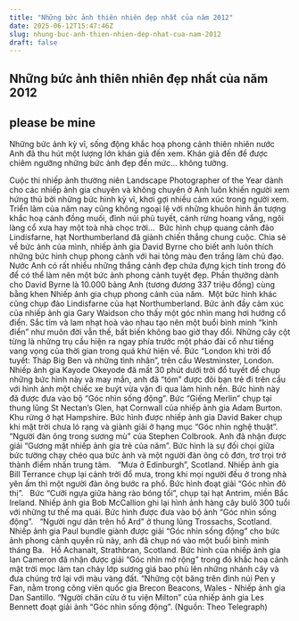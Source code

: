 ```yaml
---
title: "Những bức ảnh thiên nhiên đẹp nhất của năm 2012"
date: 2025-06-12T15:47:46Z
slug: nhung-buc-anh-thien-nhien-dep-nhat-cua-nam-2012
draft: false
---
```


## Những bức ảnh thiên nhiên đẹp nhất của năm 2012

## please be mine

Những bức ảnh kỳ vĩ, sống động khắc hoạ phong cảnh thiên nhiên nước Anh đã thu hút một lượng lớn khán giả đến xem. Khán giả đến để được chiêm ngưỡng những bức ảnh đẹp đến mức... không tưởng.
 
Cuộc thi nhiếp ảnh thường niên Landscape Photographer of the Year dành cho các nhiếp ảnh gia chuyên và không chuyên ở Anh luôn khiến người xem hứng thú bởi những bức hình kỳ vĩ, khơi gợi nhiều cảm xúc trong người xem. Triển lãm của năm nay cũng không ngoại lệ với những khuôn hình ấn tượng khắc hoạ cánh đồng muối, đỉnh núi phủ tuyết, cánh rừng hoang vắng, ngôi làng cổ xưa hay một toà nhà chọc trời…​ ​​ 
Bức hình chụp quang cảnh đảo Lindisfarne, hạt Northumberland đã giành chiến thắng chung cuộc. Chia sẻ về bức ảnh của mình, nhiếp ảnh gia David Byrne cho biết anh luôn thích những bức hình chụp phong cảnh với hai tông màu đen trắng làm chủ đạo. Nước Anh có rất nhiều những thắng cảnh đẹp chứa đựng kịch tính trong đó để có thể làm nên một bức ảnh phong cảnh tuyệt đẹp. Phần thưởng dành cho David Byrne là 10.000 bảng Anh (tương đương 337 triệu đồng) cùng bằng khen Nhiếp ảnh gia chụp phong cảnh của năm.​ ​​ ​Một bức hình khác cũng chụp đảo Lindisfarne của hạt Northumberland. Bức ảnh đầy cảm xúc của nhiếp ảnh gia Gary Waidson cho thấy một góc nhìn mang hơi hướng cổ điển. Sắc tím và lam nhạt hoà vào nhau tạo nên một buổi bình minh “kinh điển” như muôn đời vẫn thế, bất biến không bao giờ thay đổi. Những cây cột từng là những trụ cầu hiện ra ngay phía trước một pháo đài cổ như tiếng vang vọng của thời gian trong quá khứ hiện về.​ ​​ ​Bức “London khi trời đổ tuyết: Tháp Big Ben và những tình nhân”, trên cầu Westminster, London. Nhiếp ảnh gia Kayode Okeyode đã mất 30 phút dưới trời đổ tuyết để chụp những bức hình này và may mắn, anh đã “tóm” được đôi bạn trẻ đi trên cầu với hình ảnh một chiếc xe buýt vừa vặn đi qua làm hình nền. Bức hình này đã được đưa vào bộ “Góc nhìn sống động”.​ ​​ ​Bức “Giếng Merlin” chụp tại thung lũng St Nectan’s Glen, hạt Cornwall của nhiếp ảnh gia Adam Burton.​ ​​ ​ ​Khu rừng ở hạt Hampshire. Bức hình được nhiếp ảnh gia David Baker chụp khi mặt trời chưa ló rạng và giành giải ở hạng mục “Góc nhìn nghệ thuật”.​ ​​“Người đàn ông trong sương mù” của Stephen Colbrook. Anh đã nhận được giải “Gương mặt nhiếp ảnh gia trẻ của năm”. Bức hình là sự đối chọi giữa bức tường chạy chéo qua bức ảnh và một người đàn ông cô đơn, trơ trọi trở thành điểm nhấn trung tâm.​ ​​ ​ ​“Mưa ở Edinburgh”, Scotland. Nhiếp ảnh gia Bill Terrance chụp lại cảnh trời đổ mưa, trong khi mọi người đều ở trong nhà yên ấm thì một người đàn ông bước ra phố. Bức hình đoạt giải “Góc nhìn đô thị”.​ ​​ ​ ​Bức “Cưỡi ngựa giữa hàng rào bóng tối”, chụp tại hạt Antrim, miền Bắc Ireland. Nhiếp ảnh gia Bob McCallion ghi lại hình ảnh hàng cây bulô 300 tuổi với những tư thế ma quái. Bức hình được đưa vào bộ ảnh “Góc nhìn sống động”.​ ​​ ​ ​“Người ngư dân trên hồ Ard” ở thung lũng Trossachs, Scotland. Nhiếp ảnh gia Paul bundle giành được giải “Góc nhìn sống động” cho bức ảnh phong cảnh quyến rũ này, anh đã chụp nó vào một buổi bình minh tháng Ba.​ ​​ ​ ​Hồ Achanalt, Strathbran, Scotland. Bức hình của nhiếp ảnh gia Ian Cameron đã nhận được giải “Góc nhìn mở rộng” trong đó khắc hoạ cảnh mặt trời mọc làm tan chảy lớp sương giá bao phủ lên những nhánh cây và đưa chúng trở lại với màu vàng đất.​ ​​“Những cột băng trên đỉnh núi Pen y Fan, nằm trong công viên quốc gia Brecon Beacons, Wales - Nhiếp ảnh gia Dan Santillo.​ ​​“Người chăn cừu ở tu viện Milton” của nhiếp ảnh gia Les Bennett đoạt giải ảnh “Góc nhìn sống động”.​ ​(Nguồn: Theo Telegraph)​